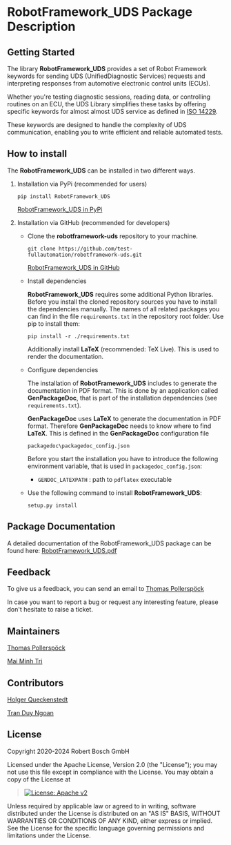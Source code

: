# RobotFramework_UDS Package Description

## Getting Started

The library **RobotFramework_UDS** provides a set of Robot Framework
keywords for sending UDS (UnifiedDiagnostic Services) requests and
interpreting responses from automotive electronic control units (ECUs).

Whether you're testing diagnostic sessions, reading data, or controlling
routines on an ECU, the UDS Library simplifies these tasks by offering
specific keywords for almost almost UDS service as defined in [ISO
14229](https://automotive.wiki/index.php/ISO_14229).

These keywords are designed to handle the complexity of UDS
communication, enabling you to write efficient and reliable automated
tests.

## How to install

The **RobotFramework_UDS** can be installed in two different ways.

1.  Installation via PyPi (recommended for users)

    ``` 
    pip install RobotFramework_UDS
    ```

    [RobotFramework_UDS in
    PyPi](https://pypi.org/project/RobotFramework_UDS/)

2.  Installation via GitHub (recommended for developers)

    -   Clone the **robotframework-uds** repository to your machine.

        ``` 
        git clone https://github.com/test-fullautomation/robotframework-uds.git
        ```

        [RobotFramework_UDS in
        GitHub](https://github.com/test-fullautomation/robotframework-uds)

    -   Install dependencies

        **RobotFramework_UDS** requires some additional Python
        libraries. Before you install the cloned repository sources you
        have to install the dependencies manually. The names of all
        related packages you can find in the file `requirements.txt` in
        the repository root folder. Use pip to install them:

        ``` 
        pip install -r ./requirements.txt
        ```

        Additionally install **LaTeX** (recommended: TeX Live). This is
        used to render the documentation.

    -   Configure dependencies

        The installation of **RobotFramework_UDS** includes to generate
        the documentation in PDF format. This is done by an application
        called **GenPackageDoc**, that is part of the installation
        dependencies (see `requirements.txt`).

        **GenPackageDoc** uses **LaTeX** to generate the documentation
        in PDF format. Therefore **GenPackageDoc** needs to know where
        to find **LaTeX**. This is defined in the **GenPackageDoc**
        configuration file

        ``` 
        packagedoc\packagedoc_config.json
        ```

        Before you start the installation you have to introduce the
        following environment variable, that is used in
        `packagedoc_config.json`:

        -   `GENDOC_LATEXPATH` : path to `pdflatex` executable

    -   Use the following command to install **RobotFramework_UDS**:

        ``` 
        setup.py install
        ```

## Package Documentation

A detailed documentation of the RobotFramework_UDS package can be found
here:
[RobotFramework_UDS.pdf](https://github.com/test-fullautomation/robotframework-uds/blob/develop/RobotFramework_UDS/RobotFramework_UDS.pdf)

## Feedback

To give us a feedback, you can send an email to [Thomas
Pollerspöck](mailto:Thomas.Pollerspoeck@de.bosch.com)

In case you want to report a bug or request any interesting feature,
please don\'t hesitate to raise a ticket.

## Maintainers

[Thomas Pollerspöck](mailto:Thomas.Pollerspoeck@de.bosch.com)

[Mai Minh Tri](mailto:tri.maiminh@vn.bosch.com)

## Contributors

[Holger Queckenstedt](mailto:holger.queckenstedt@de.bosch.com)

[Tran Duy Ngoan](mailto:ngoan.tranduy@vn.bosch.com)

## License

Copyright 2020-2024 Robert Bosch GmbH

Licensed under the Apache License, Version 2.0 (the \"License\"); you
may not use this file except in compliance with the License. You may
obtain a copy of the License at

> [![License: Apache
> v2](https://img.shields.io/pypi/l/robotframework.svg)](http://www.apache.org/licenses/LICENSE-2.0.html)

Unless required by applicable law or agreed to in writing, software
distributed under the License is distributed on an \"AS IS\" BASIS,
WITHOUT WARRANTIES OR CONDITIONS OF ANY KIND, either express or implied.
See the License for the specific language governing permissions and
limitations under the License.
